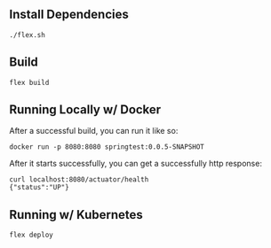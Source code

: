 ## Install Dependencies

    ./flex.sh

## Build

    flex build

## Running Locally w/ Docker

After a successful build, you can run it like so:

    docker run -p 8080:8080 springtest:0.0.5-SNAPSHOT

After it starts successfully, you can get a successfully http response:

    curl localhost:8080/actuator/health
    {"status":"UP"}

## Running w/ Kubernetes

    flex deploy
